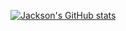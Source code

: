 [![Jackson's GitHub stats](https://github-readme-stats.vercel.app/api?username=jmrsnt&theme=dark&icons=true)](https://github.com/jmrsnt)
